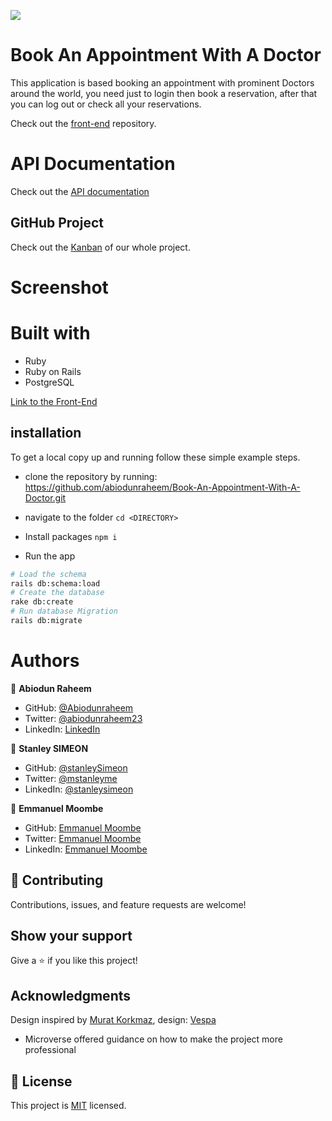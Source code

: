 ![](https://img.shields.io/badge/Microverse-blueviolet)
# Book An Appointment With A Doctor
This application is based booking an appointment with prominent Doctors around the world, you need just to login then book a reservation, after that you can log out or check all your reservations.

Check out the [front-end]()
repository.

# API Documentation
Check out the [API documentation]()

## GitHub Project
Check out the [Kanban](https://github.com/users/abiodunraheem/projects/2/views/1) of our whole project.

# Screenshot

# Built with
- Ruby
- Ruby on Rails
- PostgreSQL

[Link to the Front-End](https://github.com/abiodunraheem/book-an-appointment-with-a-doctor-frontend)

## installation

To get a local copy up and running follow these simple example steps.

- clone the repository by running: https://github.com/abiodunraheem/Book-An-Appointment-With-A-Doctor.git

- navigate to the folder
  ``` cd <DIRECTORY> ```
- Install packages
  ``` npm i ```
- Run the app
```sh
# Load the schema
rails db:schema:load
# Create the database
rake db:create
# Run database Migration
rails db:migrate
```

# Authors

👤 **Abiodun Raheem**

- GitHub: [@Abiodunraheem](https://github.com/Abiodunraheem)
- Twitter: [@abiodunraheem23](https://twitter.com/abiodunraheem23)
- LinkedIn: [LinkedIn](https://www.linkedin.com/in/abiodun-raheem)

👤 **Stanley SIMEON**

- GitHub: [@stanleySimeon](https://github.com/stanleySimeon)
- Twitter: [@mstanleyme](https://twitter.com/mstanleyme)
- LinkedIn: [@stanleysimeon](https://www.linkedin.com/in/stanleysimeon/)

👤 **Emmanuel Moombe**

- GitHub: [Emmanuel Moombe](https://github.com/medsonmoombe)
- Twitter: [Emmanuel Moombe](https://twitter.com/@emmanue78388405)
- LinkedIn: [Emmanuel Moombe](https://www.linkedin.com/in/emmanuel-moombe-821918230/)

## :handshake: Contributing

Contributions, issues, and feature requests are welcome!

## Show your support

Give a :star:️ if you like this project!

## Acknowledgments
Design inspired by [Murat Korkmaz](https://www.behance.net/muratk), design: [Vespa](https://www.behance.net/gallery/26425031/Vespa-Responsive-Redesign)

- Microverse offered guidance on how to make the project more professional

## 📝 License

This project is [MIT](./LICENSE) licensed.
